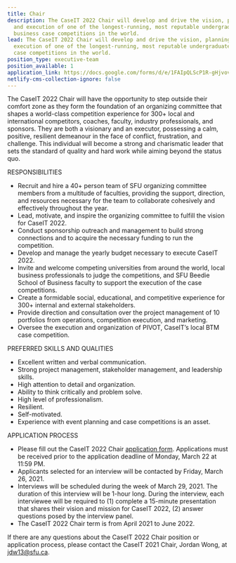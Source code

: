 ```yaml
---
title: Chair
description: The CaseIT 2022 Chair will develop and drive the vision, planning,
  and execution of one of the longest-running, most reputable undergraduate
  business case competitions in the world.
lead: The CaseIT 2022 Chair will develop and drive the vision, planning, and
  execution of one of the longest-running, most reputable undergraduate business
  case competitions in the world.
position_type: executive-team
position_available: 1
application_link: https://docs.google.com/forms/d/e/1FAIpQLScP1R-gHjvov1tcmE3bpT6Pjv0fwvwor6D6cqxB36mknfJ45Q/viewform
netlify-cms-collection-ignore: false
---
```


The CaseIT 2022 Chair will have the opportunity to step outside their comfort zone as they form the foundation of an organizing committee that shapes a world-class competition experience for 300+ local and international competitors, coaches, faculty, industry professionals, and sponsors. They are both a visionary and an executor, possessing a calm, positive, resilient demeanour in the face of conflict, frustration, and challenge. This individual will become a strong and charismatic leader that sets the standard of quality and hard work while aiming beyond the status quo.

RESPONSIBILITIES

- Recruit and hire a 40+ person team of SFU organizing committee members from a multitude of faculties, providing the support, direction, and resources necessary for the team to collaborate cohesively and effectively throughout the year.
- Lead, motivate, and inspire the organizing committee to fulfill the vision for CaseIT 2022.
- Conduct sponsorship outreach and management to build strong connections and to acquire the necessary funding to run the competition.
- Develop and manage the yearly budget necessary to execute CaseIT 2022.
- Invite and welcome competing universities from around the world, local business professionals to judge the competitions, and SFU Beedie School of Business faculty to support the execution of the case competitions.
- Create a formidable social, educational, and competitive experience for 300+ internal and external stakeholders.
- Provide direction and consultation over the project management of 10 portfolios from operations, competition execution, and marketing.
- Oversee the execution and organization of PIVOT, CaseIT’s local BTM case competition.

PREFERRED SKILLS AND QUALITIES

- Excellent written and verbal communication.
- Strong project management, stakeholder management, and leadership skills.
- High attention to detail and organization.
- Ability to think critically and problem solve.
- High level of professionalism.
- Resilient.
- Self-motivated.
- Experience with event planning and case competitions is an asset.

APPLICATION PROCESS

- Please fill out the CaseIT 2022 Chair [application form](http://bit.ly/CaseIT2022ChairApp). Applications must be received prior to the application deadline of Monday, March 22 at 11:59 PM.
- Applicants selected for an interview will be contacted by Friday, March 26, 2021.
- Interviews will be scheduled during the week of March 29, 2021. The duration of this interview will be 1-hour long. During the interview, each interviewee will be required to (1) complete a 15-minute presentation that shares their vision and mission for CaseIT 2022, (2) answer questions posed by the interview panel.
- The CaseIT 2022 Chair term is from April 2021 to June 2022.

If there are any questions about the CaseIT 2022 Chair position or application process, please contact the CaseIT 2021 Chair, Jordan Wong, at [jdw13@sfu.ca](mailto:jdw13@sfu.ca).
